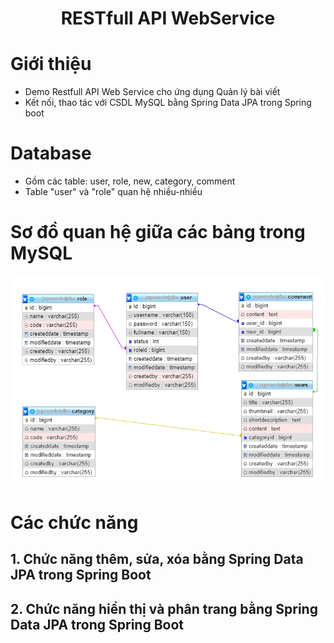 # <p align="center">RESTfull API WebService</p>

# Giới thiệu
- Demo Restfull API Web Service cho ứng dụng Quản lý bài viết
- Kết nối, thao tác với CSDL MySQL bằng Spring Data JPA trong Spring boot

# Database
- Gồm các table: user, role, new, category, comment 
- Table "user" và "role" quan hệ nhiều-nhiều

# Sơ đồ quan hệ giữa các bảng trong MySQL
<p align="center"><img src="database/erd.png"></p>

# Các chức năng
## 1. Chức năng thêm, sửa, xóa bằng Spring Data JPA trong Spring Boot
## 2. Chức năng hiển thị và phân trang bằng Spring Data JPA trong Spring Boot